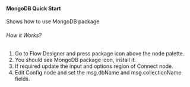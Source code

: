#### MongoDB Quick Start
Shows how to use MongoDB package

###### How it Works?

1. Go to Flow Designer and press package icon above the node palette.
2. You should see MongoDB package icon, install it.
3. If required update the input and options region of Connect node.
4. Edit Config node and set the msg.dbName and msg.collectionName fields.